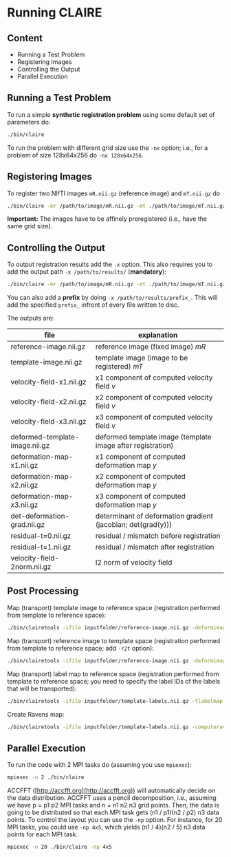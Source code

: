 # Running CLAIRE




## Content

* Running a Test Problem
* Registering Images
* Controlling the Output
* Parallel Execution




## Running a Test Problem

To run a simple **synthetic registration problem** using some default set of parameters do:

```bash
./bin/claire
```

To run the problem with different grid size use the `-nx` option; i.e., for a problem of size 128x64x256 do `-nx 128x64x256`.




## Registering Images

To register two NIfTI images `mR.nii.gz` (reference image) and `mT.nii.gz` do 

```bash
./bin/claire -mr /path/to/image/mR.nii.gz -mt ./path/to/image/mT.nii.gz
```

**Important:** The images have to be affinely preregistered (i.e., have the same grid size).




## Controlling the Output

To output registration results add the `-x` option. This also requires you to add the output path `-x /path/to/results/` (**mandatory**):

```bash
./bin/claire -mr /path/to/image/mR.nii.gz -mt ./path/to/image/mT.nii.gz -x /path/to/results/ -velocity
```

You can also add a **prefix** by doing `-x /path/to/results/prefix_`. This will add the specified `prefix_` infront of every file written to disc.

The outputs are:

file                            | explanation
--------------------------------|--------------------------------------------
reference-image.nii.gz          | reference image (fixed image) *mR*
template-image.nii.gz           | template image (image to be registered) *mT*
velocity-field-x1.nii.gz        | x1 component of computed velocity field *v*
velocity-field-x2.nii.gz        | x2 component of computed velocity field *v*
velocity-field-x3.nii.gz        | x3 component of computed velocity field *v*
deformed-template-image.nii.gz  | deformed template image (template image after registration)
deformation-map-x1.nii.gz       | x1 component of computed deformation map *y*
deformation-map-x2.nii.gz       | x2 component of computed deformation map *y*
deformation-map-x3.nii.gz       | x3 component of computed deformation map *y*
det-deformation-grad.nii.gz     | determinant of deformation gradient (jacobian; det(grad(y)))
residual-t=0.nii.gz             | residual / mismatch before registration
residual-t=1.nii.gz             | residual / mismatch after registration
velocity-field-2norm.nii.gz     | l2 norm of velocity field




## Post Processing

Map (transport) template image to reference space (registration performed from template to reference space):

```bash
./bin/clairetools -ifile inputfolder/reference-image.nii.gz -deformimage -v1 inputfolder/velocity-field-x1.nii.gz -v2 inputfolder/velocity-field-x2.nii.gz -v3 inputfolder/velocity-field-x3.nii.gz -xfile outputfolder/output-file.nii.gz
```


Map (transport) reference image to template space (registration performed from template to reference space; add `-r2t` option):

```bash
./bin/clairetools -ifile inputfolder/reference-image.nii.gz -deformimage -v1 inputfolder/velocity-field-x1.nii.gz -v2 inputfolder/velocity-field-x2.nii.gz -v3 inputfolder/velocity-field-x3.nii.gz -xfile outputfolder/output-file.nii.gz -r2t
```


Map (transport) label map to reference space (registration performed from template to reference space; you need to specify the label IDs of the labels that will be transported):

```bash
./bin/clairetools -ifile inputfolder/template-labels.nii.gz -tlabelmap -v1 inputfolder/velocity-field-x1.nii.gz -v2 inputfolder/velocity-field-x2.nii.gz -v3 inputfolder/velocity-field-x3.nii.gz -labels 1,2,10,40 -xfile outputfolder/output-file.nii.gz
```

Create Ravens map:

```bash
./bin/clairetools -ifile inputfolder/template-labels.nii.gz -computeravensmap -v1 inputfolder/velocity-field-x1.nii.gz -v2 inputfolder/velocity-field-x2.nii.gz -v3 inputfolder/velocity-field-x3.nii.gz -labels 1,2,10,40 -xfile outputfolder/ravens-map.nii.gz
```

## Parallel Execution

To run the code with 2 MPI tasks do (assuming you use `mpiexec`):

```bash
mpiexec -n 2 ./bin/claire
```

ACCFFT ([http://accfft.org](http://accfft.org)) will automatically decide on the data distribution. ACCFFT uses a pencil decomposition, i.e., assuming we have p = p1 p2 MPI tasks and n = n1 n2 n3 grid points. Then, the data is going to be distributed so that each MPI task gets (n1 / p1)(n2 / p2) n3 data points. To control the layout you can use the `-np` option. For instance, for 20 MPI tasks, you could use `-np 4x5`, which yields (n1 / 4)(n2 / 5) n3 data points for each MPI task.

```bash
mpiexec -n 20 ./bin/claire -np 4x5
```

